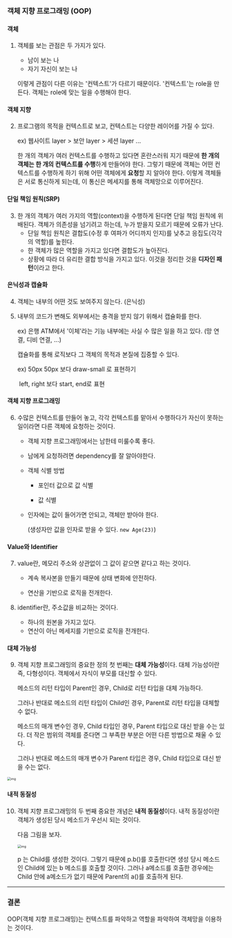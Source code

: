 ### 객체 지향 프로그래밍 (OOP)

#### 객체

1. 객체를 보는 관점은 두 가지가 있다. 

   - 남이 보는 나
   - 자기 자신이 보는 나

   이렇게 관점이 다른 이유는 '컨텍스트'가 다르기 때문이다. '컨텍스트'는 role을 만든다. 객체는 role에 맞는 일을 수행해야 한다.

   

#### 객체 지향

2. 프로그램의 목적을 컨텍스트로 보고, 컨텍스트는 다양한 레이어를 가질 수 있다.

   ex) 웹사이트 layer > 보안 layer > 세션 layer ...

   한 개의 객체가 여러 컨텍스트를 수행하고 있다면 혼란스러워 지기 때문에 **한 개의 객체는 한 개의 컨텍스트를 수행**하게 만들어야 한다. 그렇기 때문에 객체는 어떤 컨텍스트를 수행하게 하기 위해 어떤 객체에게 **요청**할 지 알아야 한다. 이렇게 객체들은 서로 통신하게 되는데, 이 통신은 메세지를 통해 객체망으로 이루어진다.



#### 단일 책임 원칙(SRP)

3. 한 개의 객체가 여러 가지의 역할(context)을 수행하게 된다면 단일 책임 원칙에 위배된다. 객체가 의존성을 넘기려고 하는데, 누가 받을지 모르기 때문에 오류가 난다. 
   - 단일 책임 원칙은 결합도(수정 후 여파가 어디까지 인지)를 낮추고 응집도(각각의 역할)를 높힌다.
   - 한 객체가 많은 역할을 가지고 있다면 결합도가 높아진다.
   - 상황에 따라 더 유리한 결합 방식을 가지고 있다. 이것을 정리한 것을 **디자인 패턴**이라고 한다.



#### 은닉성과 캡슐화

4. 객체는 내부의 어떤 것도 보여주지 않는다. (은닉성)

5. 내부의 코드가 변해도 외부에서는 충격을 받지 않기 위해서 캡슐화를 한다.

   ex) 은행 ATM에서 '이체'라는 기능 내부에는 사실 수 많은 일을 하고 있다. (망 연결, 디비 연결, ...)

   캡슐화를 통해 로직보다 그 객체의 목적과 본질에 집중할 수 있다.

   ex) 50px 50px 보다 draw-small 로 표현하기

   ​	  left, right 보다 start, end로 표현



#### 객체 지향 프로그래밍

6. 수많은 컨텍스트를 만들어 놓고, 각각 컨텍스트를 맡아서 수행하다가 자신이 못하는 일이라면 다른 객체에 요청하는 것이다.

   - 객체 지향 프로그래밍에서는 남한테 미룰수록 좋다.

   - 남에게 요청하려면 dependency를 잘 알아야한다. 

   - 객체 식별 방법 

     - 포인터 값으로 값 식별

     - 값 식별

   - 인자에는 값이 들어가면 안되고, 객체만 받아야 한다. 

     (생성자만 값을 인자로 받을 수 있다. `new Age(23)`)



#### Value와 Identifier

7. value란, 메모리 주소와 상관없이 그 값이 같으면 같다고 하는 것이다.

   - 계속 복사본을 만들기 때문에 상태 변화에 안전하다.

   - 연산을 기반으로 로직을 전개한다.

8. identifier란, 주소값을 비교하는 것이다.

   - 하나의 원본을 가지고 있다.
   - 연산이 아닌 메세지를 기반으로 로직을 전개한다.



#### 대체 가능성

 9. 객체 지향 프로그래밍의 중요한 정의 첫 번째는 **대체 가능성**이다. 대체 가능성이란 즉, 다형성이다. 객체에서 자식이 부모를 대신할 수 있다. 

    메소드의 리턴 타입이 Parent인 경우, Child로 리턴 타입을 대체 가능하다.

    그러나 반대로 메소드의 리턴 타입이 Child인 경우, Parent로 리턴 타입을 대체할 수 없다.

    메소드의 매개 변수인 경우, Child 타입인 경우, Parent 타입으로 대신 받을 수는 있다. 더 작은 범위의 객체를 준다면 그 부족한 부분은 어떤 다른 방법으로 채울 수 있다.

    그러나 반대로 메소드의 매개 변수가 Parent 타입은 경우, Child 타입으로 대신 받을 수는 없다. 

<img src="https://blog.kakaocdn.net/dn/vU5TE/btq5MvtTlYK/KiV0je5wmDZsmNCewCARP0/img.png" alt="img" style="zoom: 50%;" />



#### 내적 동질성

10. 객체 지향 프로그래밍의 두 번째 중요한 개념은 **내적 동질성**이다. 내적 동질성이란 객체가 생성된 당시 메소드가 우선시 되는 것이다.

    다음 그림을 보자. 

    <img src="https://blog.kakaocdn.net/dn/cbfDRb/btq5KPGKI4R/0XZ5olqfrYZOGpWfdITG9k/img.png" alt="img" style="zoom: 50%;" />

    p 는 Child를 생성한 것이다. 그렇기 때문에 p.b()를 호출한다면 생성 당시 메소드인 Child에 있는 b 메소드를 호출할 것이다. 그러나 a메소드를 호출한 경우에는 Child 안에 a메소드가 없기 때문에 Parent의 a()를 호출하게 된다.

---

### 결론

OOP(객체 지향 프로그래밍)는 컨텍스트를 파악하고 역할을 파악하여 객체망을 이용하는 것이다. 